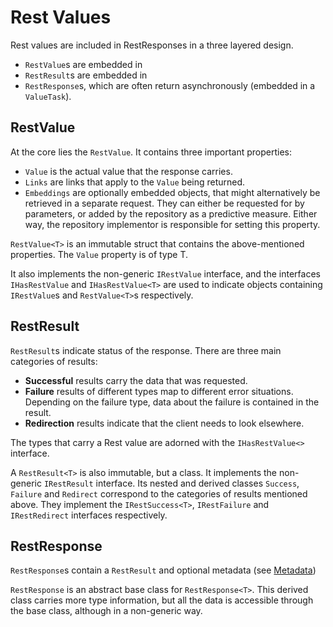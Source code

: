 # Rest Values
Rest values are included in RestResponses in a three layered design. 

* `RestValue`s are embedded in 
* `RestResult`s are embedded in
* `RestResponse`s, which are often return asynchronously (embedded in a `ValueTask`).

## RestValue
At the core lies the `RestValue`.
It contains three important properties:
* `Value` is the actual value that the response carries.
* `Links` are links that apply to the `Value` being returned.
* `Embeddings` are optionally embedded objects, that might alternatively be retrieved in a separate request. 
  They can either be requested for by parameters, or added by the repository as a predictive measure.
  Either way, the repository implementor is responsible for setting this property.

`RestValue<T>` is an immutable struct that contains the above-mentioned properties. 
The `Value` property is of type T.

It also implements the non-generic `IRestValue` interface, and the interfaces `IHasRestValue` and `IHasRestValue<T>` are used to indicate objects containing `IRestValue`s and `RestValue<T>`s respectively.

## RestResult
`RestResult`s indicate status of the response.
There are three main categories of results:

* **Successful** results carry the data that was requested.
* **Failure** results of different types map to different error situations.
  Depending on the failure type, data about the failure is contained in the result.
* **Redirection** results indicate that the client needs to look elsewhere.

The types that carry a Rest value are adorned with the `IHasRestValue<>` interface.

A `RestResult<T>` is also immutable, but a class.
It implements the non-generic `IRestResult` interface.
Its nested and derived classes `Success`, `Failure` and `Redirect` correspond to the categories of results mentioned above.
They implement the `IRestSuccess<T>`, `IRestFailure` and `IRestRedirect` interfaces respectively.

## RestResponse
`RestResponse`s contain a `RestResult` and optional metadata (see [Metadata](metadata.md))

`RestResponse` is an abstract base class for `RestResponse<T>`.
This derived class carries more type information, but all the data is accessible through the base class, although in a non-generic way.
